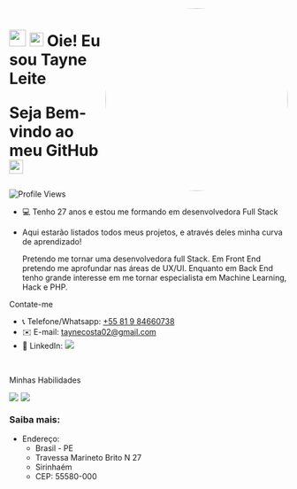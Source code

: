 <img align="right" height="330em" style="border-radius: 50% !important;" src="https://images2.imgbox.com/69/59/1jKxRzmm_o.png"/>

<h1 align="left">
 <img src="https://raw.githubusercontent.com/kaueMarques/kaueMarques/master/hi.gif" width="30px"/> <img src="https://raw.githubusercontent.com/Tarikul-Islam-Anik/Telegram-Animated-Emojis/main/Smileys/Slightly%20Smiling%20Face.webp" alt="Slightly Smiling Face" width="25" height="25" /> Oie! Eu sou Tayne Leite

  Seja Bem-vindo ao meu GitHub <img src="https://raw.githubusercontent.com/Tarikul-Islam-Anik/Telegram-Animated-Emojis/main/Activity/Sparkles.webp" alt="Sparkles" width="25" height="25" />
  
</h1>

<p align="left">
  <img src="https://komarev.com/ghpvc/?username=codebytayne&color=05122A" alt="Profile Views" /> 
</p>

- 💻 Tenho 27 anos e estou me formando em desenvolvedora Full Stack

- Aqui estarão listados todos meus projetos, e através deles minha curva de aprendizado!

   Pretendo me tornar uma desenvolvedora full Stack. Em Front End pretendo me aprofundar nas áreas de UX/UI. Enquanto em Back End tenho grande interesse em me tornar especialista em Machine Learning, Hack e PHP.

Contate-me
 
-  📞 Telefone/Whatsapp: <a href="tel:+5581984660738">+55 81 9 84660738</a>
-  ✉️ E-mail: <a href="mailto:taynecosta02@gmail.com">taynecosta02@gmail.com</a>
-  🔗 LinkedIn: <a href="https://www.linkedin.com/in/taynelc" target="_blank"> <img src="https://img.shields.io/badge/taynelc-05122A?logo=linkedin"/>
</a>

<br>

<p>
   Minhas Habilidades
</p>

<div style="display: flex; gap: 5px">
<img src="https://img.shields.io/badge/Figma-F24E1E?style=for-the-badge&logo=figma&logoColor=white"/>
<img src="https://img.shields.io/badge/Adobe%20Illustrator-FF9A00?style=for-the-badge&logo=adobe%20illustrator&logoColor=white"/>
</div>

<h3>Saiba mais:</h3>

<ul>
  
  <li>Endereço:
    <ul>
      <li>Brasil - PE</li>
      <li>Travessa Marineto Brito N 27</li>
      <li>Sirinhaém</li>
      <li>CEP: 55580-000</li>
    </ul>
  </li>
</ul>
